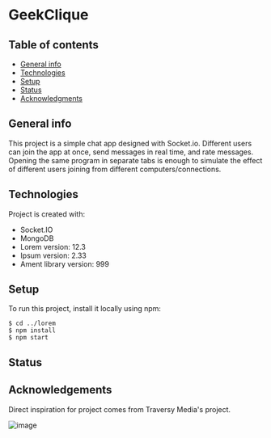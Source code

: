 # GeekClique

## Table of contents
* [General info](#general-info)
* [Technologies](#technologies)
* [Setup](#setup)
* [Status](#status)
* [Acknowledgments](#acknowledgements)

## General info
This project is a simple chat app designed with Socket.io. Different users can join the app at once, send messages in real time, and rate messages. Opening the same program in separate tabs is enough to simulate the effect of different users joining from different computers/connections.
	
## Technologies
Project is created with:
* Socket.IO
* MongoDB
* Lorem version: 12.3
* Ipsum version: 2.33
* Ament library version: 999
	
## Setup
To run this project, install it locally using npm:

```
$ cd ../lorem
$ npm install
$ npm start
```

## Status

## Acknowledgements
Direct inspiration for project comes from Traversy Media's project. 

![image](https://user-images.githubusercontent.com/73217609/116842352-26883380-ab91-11eb-96e1-0b8d4536965e.png)


